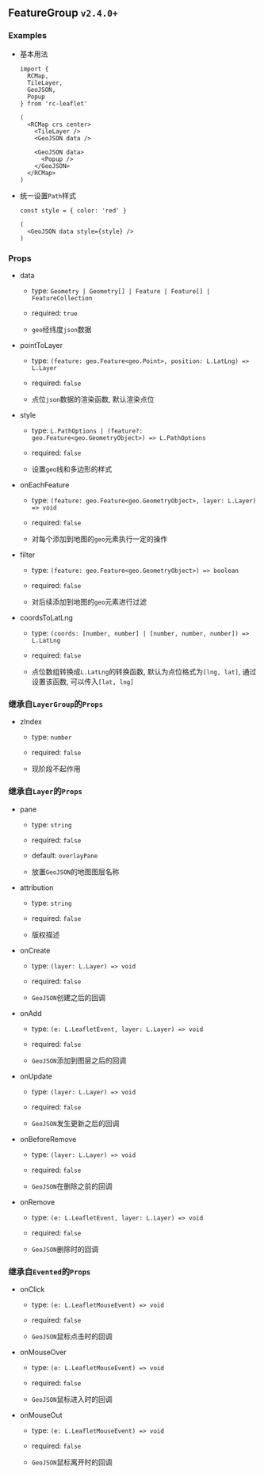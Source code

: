 ## FeatureGroup `v2.4.0+`

### Examples

- 基本用法

  ```tsx
  import {
    RCMap,
    TileLayer,
    GeoJSON,
    Popup
  } from 'rc-leaflet'

  (
    <RCMap crs center>
      <TileLayer />
      <GeoJSON data />

      <GeoJSON data>
        <Popup />
      </GeoJSON>
    </RCMap>
  )
  ```

- 统一设置`Path`样式

  ```tsx
  const style = { color: 'red' }

  (
    <GeoJSON data style={style} />
  )
  ```

### Props

- data

  - type: `Geometry | Geometry[] | Feature | Feature[] | FeatureCollection`

  - required: `true`

  - `geo`经纬度`json`数据

- pointToLayer

  - type: `(feature: geo.Feature<geo.Point>, position: L.LatLng) => L.Layer`

  - required: `false`

  - 点位`json`数据的渲染函数, 默认渲染点位

- style

  - type: `L.PathOptions | (feature?: geo.Feature<geo.GeometryObject>) => L.PathOptions`

  - required: `false`

  - 设置`geo`线和多边形的样式

- onEachFeature

  - type: `(feature: geo.Feature<geo.GeometryObject>, layer: L.Layer) => void`

  - required: `false`

  - 对每个添加到地图的`geo`元素执行一定的操作

- filter

  - type: `(feature: geo.Feature<geo.GeometryObject>) => boolean`

  - required: `false`

  - 对后续添加到地图的`geo`元素进行过滤

- coordsToLatLng

  - type: `(coords: [number, number] | [number, number, number]) => L.LatLng`

  - required: `false`

  - 点位数组转换成`L.LatLng`的转换函数, 默认为点位格式为`[lng, lat]`, 通过设置该函数, 可以传入`[lat, lng]`

### 继承自`LayerGroup`的`Props`

- zIndex

  - type: `number`

  - required: `false`

  - 现阶段不起作用

### 继承自`Layer`的`Props`

- pane

  - type: `string`

  - required: `false`

  - default: `overlayPane`

  - 放置`GeoJSON`的地图图层名称

- attribution

  - type: `string`

  - required: `false`

  - 版权描述

- onCreate

  - type: `(layer: L.Layer) => void`

  - required: `false`

  - `GeoJSON`创建之后的回调

- onAdd

  - type: `(e: L.LeafletEvent, layer: L.Layer) => void`

  - required: `false`

  - `GeoJSON`添加到图层之后的回调

- onUpdate

  - type: `(layer: L.Layer) => void`

  - required: `false`

  - `GeoJSON`发生更新之后的回调

- onBeforeRemove

  - type: `(layer: L.Layer) => void`

  - required: `false`

  - `GeoJSON`在删除之前的回调

- onRemove

  - type: `(e: L.LeafletEvent, layer: L.Layer) => void`

  - required: `false`

  - `GeoJSON`删除时的回调

### 继承自`Evented`的`Props`

- onClick

  - type: `(e: L.LeafletMouseEvent) => void`

  - required: `false`

  - `GeoJSON`鼠标点击时的回调

- onMouseOver

  - type: `(e: L.LeafletMouseEvent) => void`

  - required: `false`

  - `GeoJSON`鼠标进入时的回调

- onMouseOut

  - type: `(e: L.LeafletMouseEvent) => void`

  - required: `false`

  - `GeoJSON`鼠标离开时的回调
